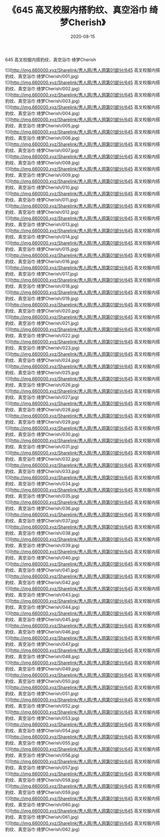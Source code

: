﻿---
layout: post
title:  《645 高叉校服内搭豹纹、真空浴巾 绮梦Cherish》
date:   2020-08-15
img: http://img.660000.xyz/Sharelink/秀人网/秀人网第01部分/645 高叉校服内搭豹纹、真空浴巾 绮梦Cherish/000.jpg
categories: [美女, 清纯, 唯美]
---

645 高叉校服内搭豹纹、真空浴巾 绮梦Cherish

  ![](http://img.660000.xyz/Sharelink/秀人网/秀人网第01部分/645 高叉校服内搭豹纹、真空浴巾 绮梦Cherish/001.jpg) <br> ![](http://img.660000.xyz/Sharelink/秀人网/秀人网第01部分/645 高叉校服内搭豹纹、真空浴巾 绮梦Cherish/002.jpg) <br> ![](http://img.660000.xyz/Sharelink/秀人网/秀人网第01部分/645 高叉校服内搭豹纹、真空浴巾 绮梦Cherish/003.jpg) <br> ![](http://img.660000.xyz/Sharelink/秀人网/秀人网第01部分/645 高叉校服内搭豹纹、真空浴巾 绮梦Cherish/004.jpg) <br> ![](http://img.660000.xyz/Sharelink/秀人网/秀人网第01部分/645 高叉校服内搭豹纹、真空浴巾 绮梦Cherish/005.jpg) <br> ![](http://img.660000.xyz/Sharelink/秀人网/秀人网第01部分/645 高叉校服内搭豹纹、真空浴巾 绮梦Cherish/006.jpg) <br> ![](http://img.660000.xyz/Sharelink/秀人网/秀人网第01部分/645 高叉校服内搭豹纹、真空浴巾 绮梦Cherish/007.jpg) <br> ![](http://img.660000.xyz/Sharelink/秀人网/秀人网第01部分/645 高叉校服内搭豹纹、真空浴巾 绮梦Cherish/008.jpg) <br> ![](http://img.660000.xyz/Sharelink/秀人网/秀人网第01部分/645 高叉校服内搭豹纹、真空浴巾 绮梦Cherish/009.jpg) <br> ![](http://img.660000.xyz/Sharelink/秀人网/秀人网第01部分/645 高叉校服内搭豹纹、真空浴巾 绮梦Cherish/010.jpg) <br> ![](http://img.660000.xyz/Sharelink/秀人网/秀人网第01部分/645 高叉校服内搭豹纹、真空浴巾 绮梦Cherish/011.jpg) <br> ![](http://img.660000.xyz/Sharelink/秀人网/秀人网第01部分/645 高叉校服内搭豹纹、真空浴巾 绮梦Cherish/012.jpg) <br> ![](http://img.660000.xyz/Sharelink/秀人网/秀人网第01部分/645 高叉校服内搭豹纹、真空浴巾 绮梦Cherish/013.jpg) <br> ![](http://img.660000.xyz/Sharelink/秀人网/秀人网第01部分/645 高叉校服内搭豹纹、真空浴巾 绮梦Cherish/014.jpg) <br> ![](http://img.660000.xyz/Sharelink/秀人网/秀人网第01部分/645 高叉校服内搭豹纹、真空浴巾 绮梦Cherish/015.jpg) <br> ![](http://img.660000.xyz/Sharelink/秀人网/秀人网第01部分/645 高叉校服内搭豹纹、真空浴巾 绮梦Cherish/016.jpg) <br> ![](http://img.660000.xyz/Sharelink/秀人网/秀人网第01部分/645 高叉校服内搭豹纹、真空浴巾 绮梦Cherish/017.jpg) <br> ![](http://img.660000.xyz/Sharelink/秀人网/秀人网第01部分/645 高叉校服内搭豹纹、真空浴巾 绮梦Cherish/018.jpg) <br> ![](http://img.660000.xyz/Sharelink/秀人网/秀人网第01部分/645 高叉校服内搭豹纹、真空浴巾 绮梦Cherish/019.jpg) <br> ![](http://img.660000.xyz/Sharelink/秀人网/秀人网第01部分/645 高叉校服内搭豹纹、真空浴巾 绮梦Cherish/020.jpg) <br> ![](http://img.660000.xyz/Sharelink/秀人网/秀人网第01部分/645 高叉校服内搭豹纹、真空浴巾 绮梦Cherish/021.jpg) <br> ![](http://img.660000.xyz/Sharelink/秀人网/秀人网第01部分/645 高叉校服内搭豹纹、真空浴巾 绮梦Cherish/022.jpg) <br> ![](http://img.660000.xyz/Sharelink/秀人网/秀人网第01部分/645 高叉校服内搭豹纹、真空浴巾 绮梦Cherish/023.jpg) <br> ![](http://img.660000.xyz/Sharelink/秀人网/秀人网第01部分/645 高叉校服内搭豹纹、真空浴巾 绮梦Cherish/024.jpg) <br> ![](http://img.660000.xyz/Sharelink/秀人网/秀人网第01部分/645 高叉校服内搭豹纹、真空浴巾 绮梦Cherish/025.jpg) <br> ![](http://img.660000.xyz/Sharelink/秀人网/秀人网第01部分/645 高叉校服内搭豹纹、真空浴巾 绮梦Cherish/026.jpg) <br> ![](http://img.660000.xyz/Sharelink/秀人网/秀人网第01部分/645 高叉校服内搭豹纹、真空浴巾 绮梦Cherish/027.jpg) <br> ![](http://img.660000.xyz/Sharelink/秀人网/秀人网第01部分/645 高叉校服内搭豹纹、真空浴巾 绮梦Cherish/028.jpg) <br> ![](http://img.660000.xyz/Sharelink/秀人网/秀人网第01部分/645 高叉校服内搭豹纹、真空浴巾 绮梦Cherish/029.jpg) <br> ![](http://img.660000.xyz/Sharelink/秀人网/秀人网第01部分/645 高叉校服内搭豹纹、真空浴巾 绮梦Cherish/030.jpg) <br> ![](http://img.660000.xyz/Sharelink/秀人网/秀人网第01部分/645 高叉校服内搭豹纹、真空浴巾 绮梦Cherish/031.jpg) <br> ![](http://img.660000.xyz/Sharelink/秀人网/秀人网第01部分/645 高叉校服内搭豹纹、真空浴巾 绮梦Cherish/032.jpg) <br> ![](http://img.660000.xyz/Sharelink/秀人网/秀人网第01部分/645 高叉校服内搭豹纹、真空浴巾 绮梦Cherish/033.jpg) <br> ![](http://img.660000.xyz/Sharelink/秀人网/秀人网第01部分/645 高叉校服内搭豹纹、真空浴巾 绮梦Cherish/034.jpg) <br> ![](http://img.660000.xyz/Sharelink/秀人网/秀人网第01部分/645 高叉校服内搭豹纹、真空浴巾 绮梦Cherish/035.jpg) <br> ![](http://img.660000.xyz/Sharelink/秀人网/秀人网第01部分/645 高叉校服内搭豹纹、真空浴巾 绮梦Cherish/036.jpg) <br> ![](http://img.660000.xyz/Sharelink/秀人网/秀人网第01部分/645 高叉校服内搭豹纹、真空浴巾 绮梦Cherish/037.jpg) <br> ![](http://img.660000.xyz/Sharelink/秀人网/秀人网第01部分/645 高叉校服内搭豹纹、真空浴巾 绮梦Cherish/038.jpg) <br> ![](http://img.660000.xyz/Sharelink/秀人网/秀人网第01部分/645 高叉校服内搭豹纹、真空浴巾 绮梦Cherish/039.jpg) <br> ![](http://img.660000.xyz/Sharelink/秀人网/秀人网第01部分/645 高叉校服内搭豹纹、真空浴巾 绮梦Cherish/040.jpg) <br> ![](http://img.660000.xyz/Sharelink/秀人网/秀人网第01部分/645 高叉校服内搭豹纹、真空浴巾 绮梦Cherish/041.jpg) <br> ![](http://img.660000.xyz/Sharelink/秀人网/秀人网第01部分/645 高叉校服内搭豹纹、真空浴巾 绮梦Cherish/042.jpg) <br> ![](http://img.660000.xyz/Sharelink/秀人网/秀人网第01部分/645 高叉校服内搭豹纹、真空浴巾 绮梦Cherish/043.jpg) <br> ![](http://img.660000.xyz/Sharelink/秀人网/秀人网第01部分/645 高叉校服内搭豹纹、真空浴巾 绮梦Cherish/044.jpg) <br> ![](http://img.660000.xyz/Sharelink/秀人网/秀人网第01部分/645 高叉校服内搭豹纹、真空浴巾 绮梦Cherish/045.jpg) <br> ![](http://img.660000.xyz/Sharelink/秀人网/秀人网第01部分/645 高叉校服内搭豹纹、真空浴巾 绮梦Cherish/046.jpg) <br> ![](http://img.660000.xyz/Sharelink/秀人网/秀人网第01部分/645 高叉校服内搭豹纹、真空浴巾 绮梦Cherish/047.jpg) <br> ![](http://img.660000.xyz/Sharelink/秀人网/秀人网第01部分/645 高叉校服内搭豹纹、真空浴巾 绮梦Cherish/048.jpg) <br> ![](http://img.660000.xyz/Sharelink/秀人网/秀人网第01部分/645 高叉校服内搭豹纹、真空浴巾 绮梦Cherish/049.jpg) <br> ![](http://img.660000.xyz/Sharelink/秀人网/秀人网第01部分/645 高叉校服内搭豹纹、真空浴巾 绮梦Cherish/050.jpg) <br> ![](http://img.660000.xyz/Sharelink/秀人网/秀人网第01部分/645 高叉校服内搭豹纹、真空浴巾 绮梦Cherish/051.jpg) <br> ![](http://img.660000.xyz/Sharelink/秀人网/秀人网第01部分/645 高叉校服内搭豹纹、真空浴巾 绮梦Cherish/052.jpg) <br> ![](http://img.660000.xyz/Sharelink/秀人网/秀人网第01部分/645 高叉校服内搭豹纹、真空浴巾 绮梦Cherish/053.jpg) <br> ![](http://img.660000.xyz/Sharelink/秀人网/秀人网第01部分/645 高叉校服内搭豹纹、真空浴巾 绮梦Cherish/054.jpg) <br> ![](http://img.660000.xyz/Sharelink/秀人网/秀人网第01部分/645 高叉校服内搭豹纹、真空浴巾 绮梦Cherish/055.jpg) <br> ![](http://img.660000.xyz/Sharelink/秀人网/秀人网第01部分/645 高叉校服内搭豹纹、真空浴巾 绮梦Cherish/056.jpg) <br> ![](http://img.660000.xyz/Sharelink/秀人网/秀人网第01部分/645 高叉校服内搭豹纹、真空浴巾 绮梦Cherish/057.jpg) <br> ![](http://img.660000.xyz/Sharelink/秀人网/秀人网第01部分/645 高叉校服内搭豹纹、真空浴巾 绮梦Cherish/058.jpg) <br> ![](http://img.660000.xyz/Sharelink/秀人网/秀人网第01部分/645 高叉校服内搭豹纹、真空浴巾 绮梦Cherish/059.jpg) <br> ![](http://img.660000.xyz/Sharelink/秀人网/秀人网第01部分/645 高叉校服内搭豹纹、真空浴巾 绮梦Cherish/060.jpg) <br> ![](http://img.660000.xyz/Sharelink/秀人网/秀人网第01部分/645 高叉校服内搭豹纹、真空浴巾 绮梦Cherish/061.jpg) <br> ![](http://img.660000.xyz/Sharelink/秀人网/秀人网第01部分/645 高叉校服内搭豹纹、真空浴巾 绮梦Cherish/062.jpg) <br>